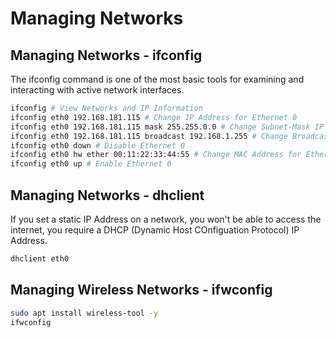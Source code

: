 # Managing Networks

## Managing Networks - ifconfig

The ifconfig command is one of the most basic tools for examining and interacting with
active network interfaces.

```zsh
ifconfig # View Networks and IP Information
ifconfig eth0 192.168.181.115 # Change IP Address for Ethernet 0
ifconfig eth0 192.168.181.115 mask 255.255.0.0 # Change Subnet-Mask IP for Ethernet 0
ifconfig eth0 192.168.181.115 broadcast 192.168.1.255 # Change Broadcast IP for Ethernet 0
ifconfig eth0 down # Disable Ethernet 0
ifconfig eth0 hw ether 00:11:22:33:44:55 # Change MAC Address for Ethernet 0
ifconfig eth0 up # Enable Ethernet 0
```

## Managing Networks - dhclient

If you set a static IP Address on a network, you won't be able to access the internet, you require a DHCP (Dynamic Host COnfiguation Protocol) IP Address.

```zsh
dhclient eth0
```

## Managing Wireless Networks - ifwconfig

```zsh
sudo apt install wireless-tool -y
ifwconfig
```
